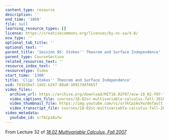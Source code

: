 ```yaml
---
content_type: resource
description: ''
end_time: '1860'
file: null
learning_resource_types: []
license: https://creativecommons.org/licenses/by-nc-sa/4.0/
ocw_type: ''
optional_tab_title: ''
optional_text: ''
parent_title: 'Session 95: Stokes'' Theorem and Surface Independence'
parent_type: CourseSection
related_resources_text: ''
resource_index_text: ''
resourcetype: Video
start_time: '1300'
title: 'Clip: Stokes'' Theorem and Surface Independence'
uid: fd1b10a7-1dd1-b247-88a0-38917ddf6657
video_files:
  archive_url: https://archive.org/download/MIT18.02F07/ocw-18_02-f07-lec32_300k.mp4
  video_captions_file: courses/18-02sc-multivariable-calculus-fall-2010/sr7kCpzAuYw_captions.vtt
  video_thumbnail_file: https://img.youtube.com/vi/sr7kCpzAuYw/default.jpg
  video_transcript_file: courses/18-02sc-multivariable-calculus-fall-2010/sr7kCpzAuYw_transcript.pdf
video_metadata:
  youtube_id: sr7kCpzAuYw
---
```


From Lecture 32 of [_18.02 Multivariable Calculus, Fall 2007_](/courses/18-02-multivariable-calculus-fall-2007/video_galleries/video-lectures)

